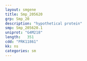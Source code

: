 ```yaml
---
layout: smgene
title: Smp_205620
grp: Smp_20
description: "hypothetical protein"
smp: Smp_205620.1
uniprot: "G4M218"
length:   351
cdd: "PRK11861"
kk: ns
categories: sm
---
```

